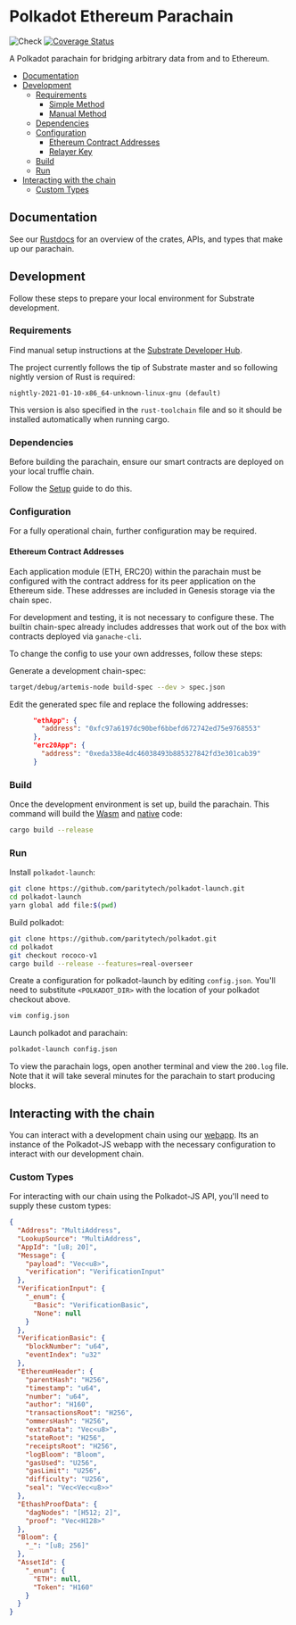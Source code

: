 # Polkadot Ethereum Parachain <!-- omit in toc -->
![Check](https://github.com/Snowfork/polkadot-ethereum/workflows/Check/badge.svg)
[![Coverage Status](https://coveralls.io/repos/github/Snowfork/polkadot-ethereum/badge.svg)](https://coveralls.io/github/Snowfork/polkadot-ethereum)

A Polkadot parachain for bridging arbitrary data from and to Ethereum.

- [Documentation](#documentation)
- [Development](#development)
  - [Requirements](#requirements)
    - [Simple Method](#simple-method)
    - [Manual Method](#manual-method)
  - [Dependencies](#dependencies)
  - [Configuration](#configuration)
    - [Ethereum Contract Addresses](#ethereum-contract-addresses)
    - [Relayer Key](#relayer-key)
  - [Build](#build)
  - [Run](#run)
- [Interacting with the chain](#interacting-with-the-chain)
  - [Custom Types](#custom-types)

## Documentation

See our [Rustdocs](https://polkaeth-rustdocs.netlify.app) for an overview of the crates, APIs, and types that make up our parachain.

## Development

Follow these steps to prepare your local environment for Substrate development.

### Requirements

Find manual setup instructions at the
[Substrate Developer Hub](https://substrate.dev/docs/en/knowledgebase/getting-started/#manual-installation).

The project currently follows the tip of Substrate master and so following nightly version of Rust is required:

```
nightly-2021-01-10-x86_64-unknown-linux-gnu (default)
```

This version is also specified in the `rust-toolchain` file and so it should be installed automatically when running cargo.

### Dependencies

Before building the parachain, ensure our smart contracts are deployed on your local truffle chain.

Follow the [Setup](../ethereum/README.md#set-up) guide to do this.

### Configuration

For a fully operational chain, further configuration may be required.

#### Ethereum Contract Addresses

Each application module (ETH, ERC20) within the parachain must be configured with the contract address for its peer application on the Ethereum side. These addresses are included in Genesis storage via the chain spec.

For development and testing, it is not necessary to configure these. The builtin chain-spec already includes addresses that work out of the box with contracts deployed via `ganache-cli`.

To change the config to use your own addresses, follow these steps:

Generate a development chain-spec:

```bash
target/debug/artemis-node build-spec --dev > spec.json
```

Edit the generated spec file and replace the following addresses:

```json
      "ethApp": {
        "address": "0xfc97a6197dc90bef6bbefd672742ed75e9768553"
      },
      "erc20App": {
        "address": "0xeda338e4dc46038493b885327842fd3e301cab39"
      }
```

### Build

Once the development environment is set up, build the parachain. This command will build the
[Wasm](https://substrate.dev/docs/en/knowledgebase/advanced/executor#wasm-execution) and
[native](https://substrate.dev/docs/en/knowledgebase/advanced/executor#native-execution) code:

```bash
cargo build --release
```

### Run


Install `polkadot-launch`:

```bash
git clone https://github.com/paritytech/polkadot-launch.git
cd polkadot-launch
yarn global add file:$(pwd)
```

Build polkadot:

```bash
git clone https://github.com/paritytech/polkadot.git
cd polkadot
git checkout rococo-v1
cargo build --release --features=real-overseer
```

Create a configuration for polkadot-launch by editing `config.json`. You'll need to substitute `<POLKADOT_DIR>` with the location of your polkadot checkout above.

```bash
vim config.json
```

Launch polkadot and parachain:

```bash
polkadot-launch config.json
```

To view the parachain logs, open another terminal and view the `200.log` file. Note that it will take several minutes for the parachain to start producing blocks.


## Interacting with the chain

You can interact with a development chain using our [webapp](https://polkaeth-substrate.netlify.app). Its an instance of the Polkadot-JS webapp with the necessary configuration to interact with our development chain.

### Custom Types

For interacting with our chain using the Polkadot-JS API, you'll need to supply these custom types:

```json
{
  "Address": "MultiAddress",
  "LookupSource": "MultiAddress",
  "AppId": "[u8; 20]",
  "Message": {
    "payload": "Vec<u8>",
    "verification": "VerificationInput"
  },
  "VerificationInput": {
    "_enum": {
      "Basic": "VerificationBasic",
      "None": null
    }
  },
  "VerificationBasic": {
    "blockNumber": "u64",
    "eventIndex": "u32"
  },
  "EthereumHeader": {
    "parentHash": "H256",
    "timestamp": "u64",
    "number": "u64",
    "author": "H160",
    "transactionsRoot": "H256",
    "ommersHash": "H256",
    "extraData": "Vec<u8>",
    "stateRoot": "H256",
    "receiptsRoot": "H256",
    "logBloom": "Bloom",
    "gasUsed": "U256",
    "gasLimit": "U256",
    "difficulty": "U256",
    "seal": "Vec<Vec<u8>>"
  },
  "EthashProofData": {
    "dagNodes": "[H512; 2]",
    "proof": "Vec<H128>"
  },
  "Bloom": {
    "_": "[u8; 256]"
  },
  "AssetId": {
    "_enum": {
      "ETH": null,
      "Token": "H160"
    }
  }
}
```
